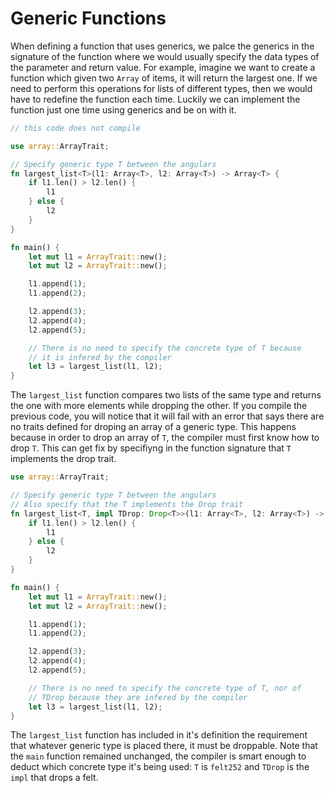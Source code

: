 # Generic Functions

When defining a function that uses generics, we palce the generics in the signature of the function where we would usually specify the data types of the parameter and return value. For example, imagine we want to create a function which given two `Array` of items, it will return the largest one. If we need to perform this operations for lists of different types, then we would have to redefine the function each time. Luckily we can implement the function just one time using generics and be on with it.

```rust
// this code does not compile

use array::ArrayTrait;

// Specify generic type T between the angulars
fn largest_list<T>(l1: Array<T>, l2: Array<T>) -> Array<T> {
    if l1.len() > l2.len() {
        l1
    } else {
        l2
    }
}

fn main() {
    let mut l1 = ArrayTrait::new();
    let mut l2 = ArrayTrait::new();

    l1.append(1);
    l1.append(2);

    l2.append(3);
    l2.append(4);
    l2.append(5);

    // There is no need to specify the concrete type of T because
    // it is infered by the compiler
    let l3 = largest_list(l1, l2);
}
```

The `largest_list` function compares two lists of the same type and returns the one with more elements while dropping the other. If you compile the previous code, you will notice that it will fail with an error that says there are no traits defined for droping an array of a generic type. This happens because in order to drop an array of `T`, the compiler must first know how to drop `T`. This can get fix by specifiyng in the function signature that `T` implements the drop trait.

```rust
use array::ArrayTrait;

// Specify generic type T between the angulars
// Also specify that the T implements the Drop trait
fn largest_list<T, impl TDrop: Drop<T>>(l1: Array<T>, l2: Array<T>) -> Array<T> {
    if l1.len() > l2.len() {
        l1
    } else {
        l2
    }
}

fn main() {
    let mut l1 = ArrayTrait::new();
    let mut l2 = ArrayTrait::new();

    l1.append(1);
    l1.append(2);

    l2.append(3);
    l2.append(4);
    l2.append(5);

    // There is no need to specify the concrete type of T, nor of
    // TDrop because they are infered by the compiler
    let l3 = largest_list(l1, l2);
}
```

The `largest_list` function has included in it's definition the requirement that whatever generic type is placed there, it must be droppable. Note that the `main` function remained unchanged, the compiler is smart enough to deduct which concrete type it's being used: `T` is `felt252` and `TDrop` is the `impl` that drops a felt.
